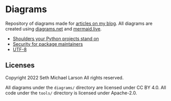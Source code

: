 # Diagrams

Repository of diagrams made for [articles on my blog](https://sethmlarson.dev/blog). All diagrams are created using [diagrams.net](https://diagrams.net) and [mermaid.live](https://mermaid.live).

- [Shoulders your Python projects stand on](https://github.com/sethmlarson/diagrams/tree/main/diagrams/shoulders-your-python-projects-stand-on)
- [Security for package maintainers](https://github.com/sethmlarson/diagrams/tree/main/diagrams/security-for-package-maintainers)
- [UTF-8](https://github.com/sethmlarson/diagrams/tree/main/diagrams/utf-8)

## Licenses

Copyright 2022 Seth Michael Larson All rights reserved.

All diagrams under the `diagrams/` directory are licensed under CC BY 4.0.
All code under the `tools/` directory is licensed under Apache-2.0.

